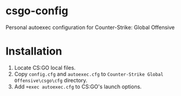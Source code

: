 # csgo-config
Personal autoexec configuration for Counter-Strike: Global Offensive

# Installation
1. Locate CS:GO local files.
2. Copy `config.cfg` and `autoexec.cfg` to `Counter-Strike Global Offensive\csgo\cfg` directory.
3. Add `+exec autoexec.cfg` to CS:GO's launch options.
